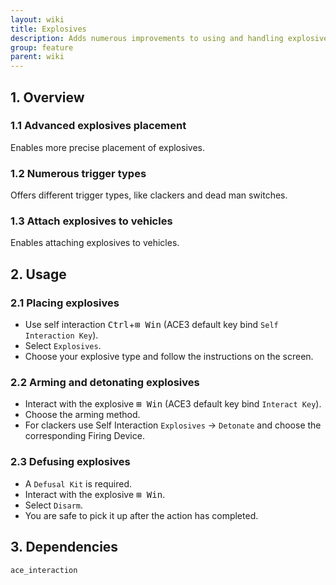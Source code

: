 ```yaml
---
layout: wiki
title: Explosives
description: Adds numerous improvements to using and handling explosives
group: feature
parent: wiki
---
```


## 1. Overview

### 1.1 Advanced explosives placement
Enables more precise placement of explosives.

### 1.2 Numerous trigger types
Offers different trigger types, like clackers and dead man switches.

### 1.3 Attach explosives to vehicles
Enables attaching explosives to vehicles.

## 2. Usage

### 2.1 Placing explosives
- Use self interaction <kbd>Ctrl</kbd>+<kbd>⊞&nbsp;Win</kbd> (ACE3 default key bind `Self Interaction Key`).
- Select `Explosives`.
- Choose your explosive type and follow the instructions on the screen.

### 2.2 Arming and detonating explosives
- Interact with the explosive <kbd>⊞&nbsp;Win</kbd> (ACE3 default key bind `Interact Key`).
- Choose the arming method.
- For clackers use Self Interaction `Explosives` &rarr; `Detonate` and choose the corresponding Firing Device.

### 2.3 Defusing explosives
- A `Defusal Kit` is required.
- Interact with the explosive <kbd>⊞&nbsp;Win</kbd>.
- Select `Disarm`.
- You are safe to pick it up after the action has completed.

## 3. Dependencies

`ace_interaction`
